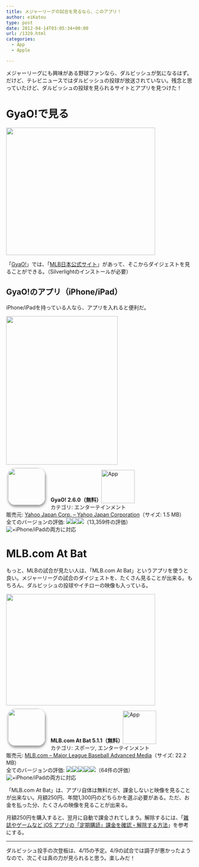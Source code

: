 ```yaml
---
title: メジャーリーグの試合を見るなら、このアプリ！
author: eiKatou
type: post
date: 2012-04-14T03:05:34+00:00
url: /1329.html
categories:
  - App
  - Apple

---
```

メジャーリーグにも興味がある野球ファンなら、ダルビッシュが気になるはず。だけど、テレビニュースではダルビッシュの投球が放送されていない。残念と思っていたけど、ダルビッシュの投球を見られるサイトとアプリを見つけた！

# GyaO!で見る

[<img src="http://eikatou.net/blog/wp-content/uploads/2012/04/120414-0001.png" alt="" title="120414-0001" width="402" height="344" class="alignnone size-full wp-image-1336" srcset="/uploads/2012/04/120414-0001.png 402w, /uploads/2012/04/120414-0001-300x256.png 300w, /uploads/2012/04/120414-0001-350x300.png 350w" sizes="(max-width: 402px) 100vw, 402px" />][1]
  
「[GyaO!][2]」では、「[MLB日本公式サイト][3]」があって、そこからダイジェストを見ることができる。（Silverlightのインストールが必要）

<!--more-->

## GyaO!のアプリ（iPhone/iPad）

iPhone/iPadを持っている人なら、アプリを入れると便利だ。
  
[<img src="http://eikatou.net/blog/wp-content/uploads/2012/04/IMG_0064.png" alt="" title="IMG_0064" width="301" height="401" class="alignnone size-full wp-image-1333" srcset="/uploads/2012/04/IMG_0064.png 301w, /uploads/2012/04/IMG_0064-225x300.png 225w" sizes="(max-width: 301px) 100vw, 301px" />][4]

<a href="http://itunes.apple.com/jp/app/gyao!/id288091002?mt=8&#038;uo=4" target="_blank" rel="nofollow"><img width="100" class="alignleft" align="left" src="http://a2.mzstatic.com/us/r1000/079/Purple/v4/61/b6/5a/61b65a70-f603-ccd8-e1fe-338b3bbd8047/mzl.mtnnlgbq.100x100-75.jpg" style="border-radius: 20px 20px 20px 20px;-moz-border-radius: 20px 20px 20px 20px;-webkit-border-radius: 20px 20px 20px 20px;box-shadow: 1px 4px 6px 1px #999999;-moz-box-shadow: 1px 4px 6px 1px #999999;-webkit-box-shadow: 1px 4px 6px 1px #999999;margin: -5px 15px 1px 5px;" /></a> **GyaO! 2.6.0（無料）**<a href="http://itunes.apple.com/jp/app/gyao!/id288091002?mt=8&#038;uo=4" target="_blank" rel="nofollow"><img src="http://r.mzstatic.com/htmlResources/2338/images/viewinitunes_jp.png" style="vertical-align:bottom;" width="90" alt="App" /></a>   
カテゴリ: エンターテインメント   
販売元: <a href="http://itunes.apple.com/jp/artist/yahoo-japan-corp./id288091005?mt=8&#038;uo=4" target="_blank" rel="nofollow">Yahoo Japan Corp. &#8211; Yahoo Japan Corporation</a>（サイズ: 1.5 MB）   
全てのバージョンの評価: ![][5]![][5]![][6]（13,359件の評価）    
 ![+ ][7]iPhone/iPadの両方に対応
<br style="clear: both;" /> 

# MLB.com At Bat

もっと、MLBの試合が見たい人は、「MLB.com At Bat」というアプリを使うと良い。メジャーリーグの試合のダイジェストを、たくさん見ることが出来る。もちろん、ダルビッシュの投球やイチローの映像も入っている。
  
[<img src="http://eikatou.net/blog/wp-content/uploads/2012/04/IMG_0056.png" alt="" title="IMG_0056" width="402" height="301" class="alignnone size-full wp-image-1330" srcset="/uploads/2012/04/IMG_0056.png 402w, /uploads/2012/04/IMG_0056-300x224.png 300w, /uploads/2012/04/IMG_0056-400x300.png 400w" sizes="(max-width: 402px) 100vw, 402px" />][8] 

<a href="http://itunes.apple.com/jp/app/mlb.com-at-bat/id493619333?mt=8&#038;uo=4" target="_blank" rel="nofollow"><img width="100" class="alignleft" align="left" src="http://a3.mzstatic.com/us/r1000/080/Purple/v4/04/36/fe/0436fe61-12cf-655a-b5c7-a158d812caeb/mzl.jaslhyfx.100x100-75.png" style="border-radius: 20px 20px 20px 20px;-moz-border-radius: 20px 20px 20px 20px;-webkit-border-radius: 20px 20px 20px 20px;box-shadow: 1px 4px 6px 1px #999999;-moz-box-shadow: 1px 4px 6px 1px #999999;-webkit-box-shadow: 1px 4px 6px 1px #999999;margin: -5px 15px 1px 5px;" /></a> **MLB.com At Bat 5.1.1（無料）**<a href="http://itunes.apple.com/jp/app/mlb.com-at-bat/id493619333?mt=8&#038;uo=4" target="_blank" rel="nofollow"><img src="http://r.mzstatic.com/htmlResources/2338/images/viewinitunes_jp.png" style="vertical-align:bottom;" width="90" alt="App" /></a>   
カテゴリ: スポーツ, エンターテインメント   
販売元: <a href="http://itunes.apple.com/jp/artist/mlb.com/id281969992?uo=4" target="_blank" rel="nofollow">MLB.com &#8211; Major League Baseball Advanced Media</a>（サイズ: 22.2 MB）   
全てのバージョンの評価: ![][5]![][5]![][5]![][5]![][6]（64件の評価）    
 ![+ ][7]iPhone/iPadの両方に対応
<br style="clear: both;" /> 

「MLB.com At Bat」は、アプリ自体は無料だが、課金しないと映像を見ることが出来ない。月額250円、年間1,300円のどちらかを選ぶ必要がある。ただ、お金を払った分、たくさんの映像を見ることが出来る。

月額250円を購入すると、翌月に自動で課金されてしまう。解除するには、「[雑誌やゲームなど iOS アプリの「定期購読」課金を確認・解除する方法][9]」を参考にする。

* * *

ダルビッシュ投手の次登板は、4/15の予定。4/9の試合では調子が悪かったようなので、次こそは真の力が見られると思う。楽しみだ！

 [1]: http://eikatou.net/blog/wp-content/uploads/2012/04/120414-0001.png
 [2]: http://gyao.yahoo.co.jp/
 [3]: http://gyao.yahoo.co.jp/mlb/?sc_i=gym002
 [4]: http://eikatou.net/blog/wp-content/uploads/2012/04/IMG_0064.png
 [5]: http://r.mzstatic.com/htmlResources/63F7/images/rating_star.png
 [6]: http://r.mzstatic.com/htmlResources/63F7/images/rating_star_half.png
 [7]: http://r.mzstatic.com/htmlResources/63F7/images/fat-binary-badge.png
 [8]: http://eikatou.net/blog/wp-content/uploads/2012/04/IMG_0056.png
 [9]: http://blog.double-h.com/archives/51799067.html

